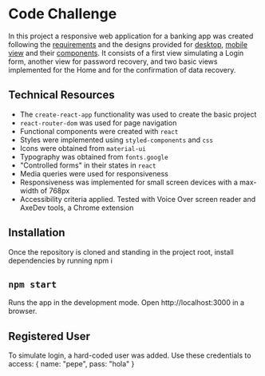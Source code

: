 # Code Challenge

In this project a responsive web application for a banking app was created following the <a href="./public/instructions/Desafio de código para UI Devs - Login.pdf">requirements</a> and the designs provided for <a href="./public/instructions/designs desktop views.pdf">desktop</a>, <a href="./public/instructions/designs mobile views.pdf">mobile view</a> and their <a href="./public/instructions/designs components.pdf">components</a>. It consists of a first view simulating a Login form, another view for password recovery, and two basic views implemented for the Home and for the confirmation of data recovery.


## Technical Resources

- The `create-react-app` functionality was used to create the basic project
- `react-router-dom` was used for page navigation
- Functional components were created with `react`
- Styles were implemented using `styled-components` and `css`
- Icons were obtained from `material-ui`
- Typography was obtained from `fonts.google`
- "Controlled forms" in their states in `react`
- Media queries were used for responsiveness
- Responsiveness was implemented for small screen devices with a max-width of 768px 
- Accessibility criteria applied. Tested with Voice Over screen reader and AxeDev tools, a Chrome extension


## Installation

Once the repository is cloned and standing in the project root, install dependencies by running npm i

##  `npm start`

Runs the app in the development mode. Open http://localhost:3000 in a browser.

## Registered User

To simulate login, a hard-coded user was added. Use these credentials to access:
{
name: "pepe",
pass: "hola"
}





